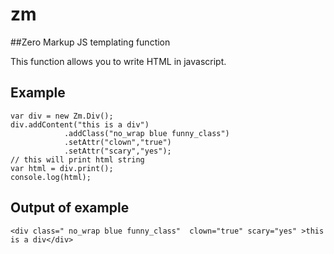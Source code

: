 zm
==

##Zero Markup JS templating function

This function allows you to write HTML in javascript.

## Example

    var div = new Zm.Div();
    div.addContent("this is a div")
    			.addClass("no_wrap blue funny_class")
    			.setAttr("clown","true")
    			.setAttr("scary","yes");
    // this will print html string
    var html = div.print();
    console.log(html);
    
## Output of example

    <div class=" no_wrap blue funny_class"  clown="true" scary="yes" >this is a div</div> 
    
    
    





